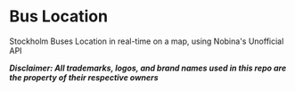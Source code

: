 # Bus Location 

Stockholm Buses Location in real-time on a map, using Nobina's Unofficial API

**_Disclaimer: All trademarks, logos, and brand names used in this repo are the property of their respective owners_**